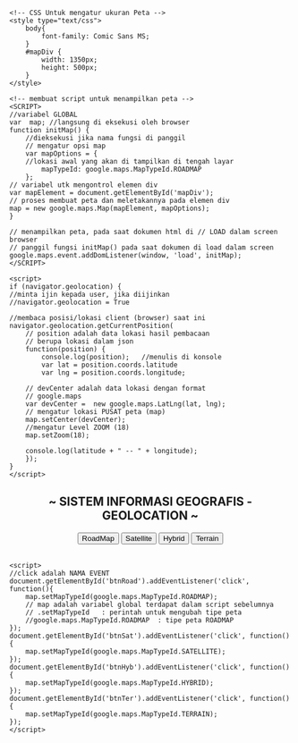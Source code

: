 <!DOCTYPE  html>
<html>
<head>
	<title>Geolocation</title>
	<!-- Memanggil pustaka Google Map -->
	<SCRIPT src="https://maps.googleapis.com/maps/api/js?key=AIzaSyBZAA8SUunr3BYp3RHH_Q_ZGsSHuwj8epY"></SCRIPT>
	<script type="Text/Javascript" src="geolocation.js"></script>
 
	<!-- CSS Untuk mengatur ukuran Peta -->
	<style type="text/css">
		body{
			font-family: Comic Sans MS;
		}
		#mapDiv { 
			width: 1350px; 
			height: 500px;
		}
	</style>
 
	<!-- membuat script untuk menampilkan peta -->
	<SCRIPT>
	//variabel GLOBAL
	var  map; //langsung di eksekusi oleh browser  
	function initMap() {
		//dieksekusi jika nama fungsi di panggil
		// mengatur opsi map 
		var mapOptions = {
		//lokasi awal yang akan di tampilkan di tengah layar
			mapTypeId: google.maps.MapTypeId.ROADMAP
		};
	// variabel utk mengontrol elemen div
	var mapElement = document.getElementById('mapDiv');
	// proses membuat peta dan meletakannya pada elemen div
	map = new google.maps.Map(mapElement, mapOptions); 
	}

	// menampilkan peta, pada saat dokumen html di // LOAD dalam screen browser
	// panggil fungsi initMap() pada saat dokumen di load dalam screen
	google.maps.event.addDomListener(window, 'load', initMap); 
	</SCRIPT>
	
	<script>
	if (navigator.geolocation) {
	//minta ijin kepada user, jika diijinkan 
	//navigator.geolocation = True
	 
	//membaca posisi/lokasi client (browser) saat ini
	navigator.geolocation.getCurrentPosition(
		// position adalah data lokasi hasil pembacaan 
		// berupa lokasi dalam json
		function(position) {
			console.log(position);   //menulis di konsole
			var lat = position.coords.latitude
			var lng = position.coords.longitude;
	 
		// devCenter adalah data lokasi dengan format 
		// google.maps
		var devCenter =  new google.maps.LatLng(lat, lng);
		// mengatur lokasi PUSAT peta (map) 
		map.setCenter(devCenter);
		//mengatur Level ZOOM (18)
		map.setZoom(18);
										
		console.log(latitude + " -- " + longitude);
		});
	}
	</script>
	
	


</head>

<body>
	<center><h2>~ SISTEM INFORMASI GEOGRAFIS - GEOLOCATION ~</h2></center>
	<!-- lokasi untuk menampilkan peta -->
	<center>
	<input id="btnRoad" type="button" value="RoadMap">
    <input id="btnSat" type="button" value="Satellite">
	<input id="btnHyb" type="button" value="Hybrid">
    <input id="btnTer" type="button" value="Terrain">
	</center>
	<br/>
	<div id="mapDiv"></div>
	
	<script>
	//click adalah NAMA EVENT
	document.getElementById('btnRoad').addEventListener('click', function(){
		map.setMapTypeId(google.maps.MapTypeId.ROADMAP);
		// map adalah variabel global terdapat dalam script sebelumnya
		// .setMapTypeId   : perintah untuk mengubah tipe peta
		//google.maps.MapTypeId.ROADMAP  : tipe peta ROADMAP 
	});
	document.getElementById('btnSat').addEventListener('click', function(){
		map.setMapTypeId(google.maps.MapTypeId.SATELLITE);
	});
	document.getElementById('btnHyb').addEventListener('click', function(){
		map.setMapTypeId(google.maps.MapTypeId.HYBRID);
	});
	document.getElementById('btnTer').addEventListener('click', function(){
		map.setMapTypeId(google.maps.MapTypeId.TERRAIN);
	});
    </script>


</body>
</html>

